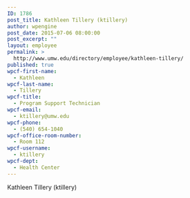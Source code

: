 ```yaml
---
ID: 1786
post_title: Kathleen Tillery (ktillery)
author: wpengine
post_date: 2015-07-06 08:00:00
post_excerpt: ""
layout: employee
permalink: >
  http://www.umw.edu/directory/employee/kathleen-tillery/
published: true
wpcf-first-name:
  - Kathleen
wpcf-last-name:
  - Tillery
wpcf-title:
  - Program Support Technician
wpcf-email:
  - ktillery@umw.edu
wpcf-phone:
  - (540) 654-1040
wpcf-office-room-number:
  - Room 112
wpcf-username:
  - ktillery
wpcf-dept:
  - Health Center
---
```

Kathleen Tillery (ktillery)